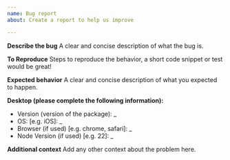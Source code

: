 ```yaml
---
name: Bug report
about: Create a report to help us improve

---
```


**Describe the bug**
A clear and concise description of what the bug is.

**To Reproduce**
Steps to reproduce the behavior, a short code snippet or test would be great!

**Expected behavior**
A clear and concise description of what you expected to happen.

**Desktop (please complete the following information):**
 - Version (version of the package): _
 - OS: [e.g. iOS]: _
 - Browser (if used) [e.g. chrome, safari]: _
 - Node Version (if used) [e.g. 22]: _

**Additional context**
Add any other context about the problem here.
